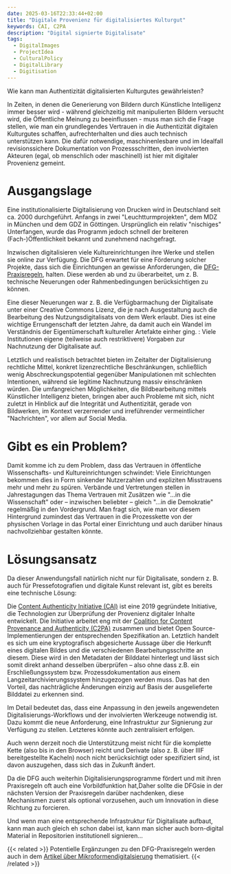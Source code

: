 ```yaml
---
date: 2025-03-16T22:33:44+02:00
title: "Digitale Provenienz für digitalisiertes Kulturgut"
keywords: CAI, C2PA
description: "Digital signierte Digitalisate"
tags:
  - DigitalImages
  - ProjectIdea
  - CulturalPolicy
  - DigitalLibrary
  - Digitisation
---
```


Wie kann man Authentizität digitalisierten Kulturgutes gewährleisten?
<!--more-->

In Zeiten, in denen die Generierung von Bildern durch Künstliche Intelligenz immer besser wird - während gleichzeitig mit manipulierten Bildern versucht wird, die Öffentliche Meinung zu beeinflussen - muss man sich die Frage stellen, wie man ein grundlegendes Vertrauen in die Authentizität digitalen Kulturgutes schaffen, aufrechterhalten und dies auch technisch unterstützen  kann.
Die dafür notwendige, maschinenlesbare und im Idealfall revisionssichere Dokumentation von Prozessschritten, den involvierten Akteuren (egal, ob menschlich oder maschinell) ist hier mit digitaler Provenienz gemeint.

# Ausgangslage
Eine institutionalisierte Digitalisierung von Drucken wird in Deutschland seit ca. 2000 durchgeführt. Anfangs in zwei "Leuchtturmprojekten", dem MDZ in München und dem GDZ in Göttingen. Ursprünglich ein relativ "nischiges" Unterfangen, wurde das Programm jedoch schnell der breiteren (Fach-)Öffentlichkeit bekannt und zunehmend nachgefragt.

Inzwischen digitalisieren viele Kultureinrichtungen ihre Werke und stellen sie online zur Verfügung. Die DFG erwartet für eine Förderung solcher Projekte, dass sich die Einrichtungen an gewisse Anforderungen, die [DFG-Praxisregeln](https://zenodo.org/records/7435724), halten. Diese werden ab und zu überarbeitet, um z. B. technische Neuerungen oder Rahmenbedingungen berücksichtigen zu können.

Eine dieser Neuerungen war z. B. die Verfügbarmachung der Digitalisate unter einer Creative Commons Lizenz, die je nach Ausgestaltung auch die Bearbeitung des Nutzungsdigitalisats von dem Werk erlaubt. Dies ist eine wichtige Errungenschaft der letzten Jahre, da damit auch ein Wandel im Verständnis der Eigentümerschaft kultureller Artefakte einher ging. : Viele Institutionen eigene (teilweise auch restriktivere) Vorgaben zur Nachnutzung der Digitalisate auf.

Letztlich und realistisch betrachtet bieten im Zeitalter der Digitalisierung rechtliche Mittel, konkret lizenzrechtliche Beschränkungen, schließlich wenig Abschreckungspotential gegenüber Manipulationen mit schlechten Intentionen, während sie legitime Nachnutzung massiv einschränken würden.
Die umfangreichen Möglichkeiten, die Bildbearbeitung mittels Künstlicher Intelligenz bieten, bringen aber auch Probleme mit sich, nicht zuletzt in Hinblick auf die Integrität und Authentizität, gerade von Bildwerken, im Kontext verzerrender und irreführender vermeintlicher "Nachrichten", vor allem auf Social Media.

# Gibt es ein Problem?
Damit komme ich zu dem Problem, dass das Vertrauen in öffentliche Wissenschafts- und Kultureinrichtungen schwindet: Viele Einrichtungen bekommen dies in Form sinkender Nutzerzahlen und  expliziten Misstrauens mehr und mehr zu spüren. Verbände und Vertretungen stellen in Jahrestagungen das Thema Vertrauen mit Zusätzen wie "...in die Wissenschaft" oder – inzwischen beliebter –  gleich "...in die Demokratie" regelmäßig in den Vordergrund.
Man fragt sich, wie man vor diesem Hintergrund zumindest das Vertrauen in die Prozesskette von der physischen Vorlage in das Portal einer Einrichtung und auch darüber hinaus nachvollziehbar gestalten könnte.

# Lösungsansatz
Da dieser Anwendungsfall natürlich nicht nur für Digitalisate, sondern z. B. auch für Pressefotografien und digitale Kunst relevant ist, gibt es bereits eine technische Lösung:

Die [Content Authenticity Initiative (CAI)](https://contentauthenticity.org/) ist eine 2019 gegründete Initiative, die Technologien zur Überprüfung der Provenienz digitaler Inhalte entwickelt. Die Initiative arbeitet eng mit der [Coalition for Content Provenance and Authenticity (C2PA)](https://c2pa.org/) zusammen und bietet Open Source-Implementierungen der entsprechenden Spezifikation an. Letztlich handelt es sich um eine kryptografisch abgesicherte Aussage über die Herkunft eines digitalen Bildes und die verschiedenen Bearbeitungsschritte an diesem. Diese wird in den Metadaten der Bilddatei hinterlegt und lässt sich somit direkt anhand desselben überprüfen – also ohne dass z.B. ein Erschließungssystem bzw. Prozessdokumentation aus einem Langzeitarchivierungssystem hinzugezogen werden muss. Das hat den Vorteil, das nachträgliche Änderungen einzig auf Basis der ausgelieferte Bilddatei zu erkennen sind.

Im Detail bedeutet das, dass eine Anpassung in den jeweils angewendeten Digitalisierungs-Workflows und der involvierten Werkzeuge notwendig ist. Dazu kommt die neue Anforderung, eine Infrastruktur zur Signierung zur Verfügung zu stellen.  Letzteres könnte auch zentralisiert erfolgen.

Auch wenn derzeit noch die Unterstützung meist nicht für die komplette Kette (also bis in den Browser) reicht und Derivate (also z. B. über IIIF bereitgestellte Kacheln) noch nicht berücksichtigt oder spezifiziert sind, ist davon auszugehen, dass sich das in Zukunft ändert.

Da die DFG auch weiterhin Digitalisierungsprogramme fördert und mit ihren Praxisregeln oft auch eine Vorbildfunktion hat,Daher sollte die DFGsie in der nächsten Version der Praxisregeln darüber nachdenken, diese Mechanismen zuerst als optional vorzusehen, auch um Innovation in diese Richtung zu forcieren.

Und wenn man eine entsprechende Infrastruktur für Digitalisate aufbaut, kann man auch gleich eh schon dabei ist, kann man sicher auch born-digital Material in Repositorien institutionell signieren...  

{{< related >}}
Potentielle Ergänzungen zu den DFG-Praxisregeln werden auch in dem  [Artikel über Mikroformendigitalsierung](/post/end-microfilm-digitisation) thematisiert.
{{< /related >}}
